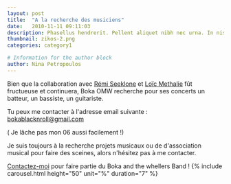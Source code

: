 ```yaml
---
layout: post
title:  "A la recherche des musiciens"
date:   2010-11-11 09:11:03
description: Phasellus hendrerit. Pellent aliquet nibh nec urna. In nis aliquet vel, dapibus id,mattis.
thumbnail: zikos-2.png
categories: category1

# Information for the author block
author: Nina Petropoulos
---
```


Bien que la collaboration avec [Rémi Seeklone][link1]  et [Loïc Methalie][link2] fût fructueuse et continuera, Boka OMW recherche pour ses concerts un batteur, un bassiste, un guitariste.

Tu peux me contacter à l'adresse email suivante : bokablacknroll@gmail.com

( Je lâche pas mon 06 aussi facilement !)

Je suis toujours à la recherche projets musicaux ou de d'association musical pour faire des sceines, alors n'hésitez pas à me contacter.

<a href="{{ site.url }}/categories/category1.html">Contactez-moi</a> pour faire partie du Boka and the whellers Band !
{% include carousel.html height="50" unit="%" duration="7" %}

[link1]: https://www.zikinf.com/annuaire/musiciens/fiche.php?u=276640
[link2]: https://www.instagram.com/loic_mbass/

